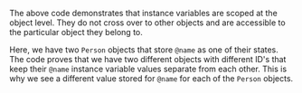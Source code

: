 The above code demonstrates that instance variables are scoped at the object level. They do not cross over to other objects and are accessible to the particular object they belong to.

Here, we have two `Person` objects that store `@name` as one of their states. The code proves that we have two different objects with different ID's that keep their `@name` instance variable values separate from each other. This is why we see a different value stored for `@name` for each of the `Person` objects.